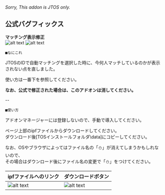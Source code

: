 *Sorry, This addon is JTOS only.*

公式バグフィックス
--

**マッチング表示修正**  
![alt text](http://i.imgur.com/0Yn6krv.png "Screenshot")
![alt text](http://i.imgur.com/if3YkkO.png "Screenshot")

	■なにこれ

JTOSのIDで自動マッチングを選択した時に、今何人マッチしているのかが表示されない点を直しました。  

使い方は一番下を参照してください。  

**なお、公式で修正された場合は、このアドオンは消してください。**

--

	■使い方

アドオンマネージャーには登録しないので、手動で導入してください。  

ページ上部のipfファイルからダウンロードしてください。  
ダウンロード後[TOSインストールフォルダ\data]にコピーしてください。  

なお、OSやブラウザによってはファイル名の「⛄」が消えてしまうかもしれないので、  
その場合はダウンロード後にファイル名の変更で「⛄」をつけてください。

|ipfファイルへのリンク|ダウンロードボタン|
|---|---|
|![alt text](http://i.imgur.com/HVLKMwY.png "Screenshot")|![alt text](http://i.imgur.com/CXUVQh6.png "Screenshot")|
